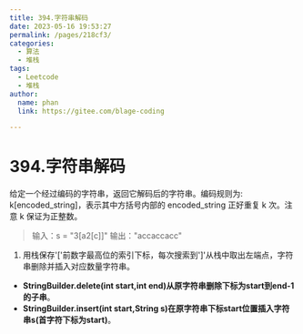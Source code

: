 ```yaml
---
title: 394.字符串解码
date: 2023-05-16 19:53:27
permalink: /pages/218cf3/
categories: 
  - 算法
  - 堆栈
tags: 
  - Leetcode
  - 堆栈
author: 
  name: phan
  link: https://gitee.com/blage-coding

---
```

# 394.字符串解码

给定一个经过编码的字符串，返回它解码后的字符串。编码规则为: k[encoded_string]，表示其中方括号内部的 encoded_string 正好重复 k 次。注意 k 保证为正整数。

> 输入：s = "3[a2[c]]"
> 输出："accaccacc"

1. 用栈保存'['前数字最高位的索引下标，每次搜索到']'从栈中取出左端点，字符串删除并插入对应数量字符串。

- **StringBuilder.delete(int start,int end)从原字符串删除下标为start到end-1的子串**。
- **StringBuilder.insert(int start,String s)在原字符串下标start位置插入字符串s(首字符下标为start)**。